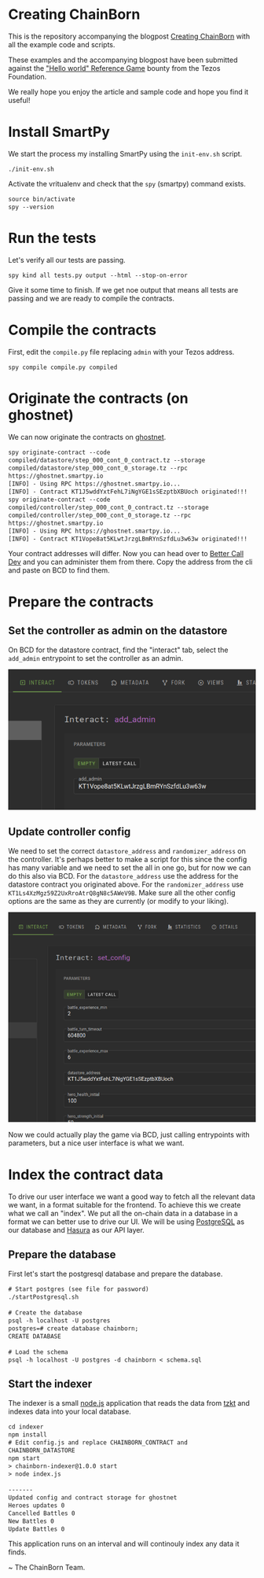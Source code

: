 # Creating ChainBorn

This is the repository accompanying the blogpost [Creating ChainBorn](https://medium.com/chainborn/creating-chainborn-fce259fde45d) with all the example code and scripts.

These examples and the accompanying blogpost have been submitted against the ["Hello world" Reference Game](https://tezos.foundation/bounty-program/) bounty from the Tezos Foundation.

We really hope you enjoy the article and sample code and hope you find it useful!

# Install SmartPy

We start the process my installing SmartPy using the `init-env.sh` script.

```
./init-env.sh
```

Activate the vritualenv and check that the `spy` (smartpy) command exists.

```
source bin/activate
spy --version
```

# Run the tests

Let's verify all our tests are passing.

```
spy kind all tests.py output --html --stop-on-error
```

Give it some time to finish. If we get noe output that means all tests are passing and we are ready to compile the contracts. 

# Compile the contracts

First, edit the `compile.py` file replacing `admin` with your Tezos address.

```
spy compile compile.py compiled
```

# Originate the contracts (on ghostnet)

We can now originate the contracts on [ghostnet](https://teztnets.xyz/).

```
spy originate-contract --code compiled/datastore/step_000_cont_0_contract.tz --storage compiled/datastore/step_000_cont_0_storage.tz --rpc https://ghostnet.smartpy.io
[INFO] - Using RPC https://ghostnet.smartpy.io...
[INFO] - Contract KT1J5wddYxtFehL7iNgYGE1sSEzptbXBUoch originated!!!
spy originate-contract --code compiled/controller/step_000_cont_0_contract.tz --storage compiled/controller/step_000_cont_0_storage.tz --rpc https://ghostnet.smartpy.io
[INFO] - Using RPC https://ghostnet.smartpy.io...
[INFO] - Contract KT1Vope8at5KLwtJrzgLBmRYnSzfdLu3w63w originated!!!
```

Your contract addresses will differ. Now you can head over to [Better Call Dev](https://better-call.dev/) and you can administer them from there. Copy the address from the cli and paste on BCD to find them.

# Prepare the contracts

## Set the controller as admin on the datastore

On BCD for the datastore contract, find the "interact" tab, select the `add_admin` entrypoint to set the controller as an admin.

![Add Admin](screenshots/add_admin.png?raw=true "Add Admin")

## Update controller config 

We need to set the correct `datastore_address` and `randomizer_address` on the controller. It's perhaps better to make a script for this since the config has many variable and we need to set the all in one go, but for now we can do this also via BCD. For the `datastore_address` use the address for the datastore contract you originated above. For the `randomizer_address` use `KT1Ls4XzMgz59Z2UxRroAtrQ8gN8c5AWeV9B`. Make sure all the other config options are the same as they are currently (or modify to your liking).

![Set Config](screenshots/set_config.png?raw=true "Set Config")

Now we could actually play the game via BCD, just calling entrypoints with parameters, but a nice user interface is what we want.

# Index the contract data

To drive our user interface we want a good way to fetch all the relevant data we want, in a format suitable for the frontend. To achieve this we create what we call an "index". We put all the on-chain data in a database in a format we can better use to drive our UI. We will be using [PostgreSQL](https://www.postgresql.org/) as our database and [Hasura](https://hasura.io/) as our API layer.

## Prepare the database

First let's start the postgresql database and prepare the database.

```
# Start postgres (see file for password)
./startPostgresql.sh

# Create the database
psql -h localhost -U postgres
postgres=# create database chainborn;
CREATE DATABASE

# Load the schema
psql -h localhost -U postgres -d chainborn < schema.sql
```

## Start the indexer

The indexer is a small [node.js](https://nodejs.org/en/) application that reads the data from [tzkt](https://tzkt.io/) and indexes data into your local database.

```
cd indexer
npm install
# Edit config.js and replace CHAINBORN_CONTRACT and CHAINBORN_DATASTORE
npm start
> chainborn-indexer@1.0.0 start
> node index.js

-------
Updated config and contract storage for ghostnet
Heroes updates 0
Cancelled Battles 0
New Battles 0
Update Battles 0
```

This application runs on an interval and will continouly index any data it finds.

~ The ChainBorn Team.
